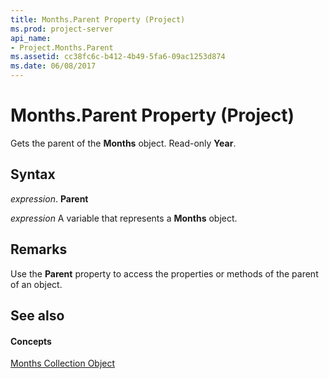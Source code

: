 ```yaml
---
title: Months.Parent Property (Project)
ms.prod: project-server
api_name:
- Project.Months.Parent
ms.assetid: cc38fc6c-b412-4b49-5fa6-09ac1253d874
ms.date: 06/08/2017
---
```



# Months.Parent Property (Project)

Gets the parent of the **Months** object. Read-only **Year**.


## Syntax

 _expression_. **Parent**

 _expression_ A variable that represents a **Months** object.


## Remarks

Use the **Parent** property to access the properties or methods of the parent of an object.


## See also


#### Concepts


[Months Collection Object](months-object-project.md)
